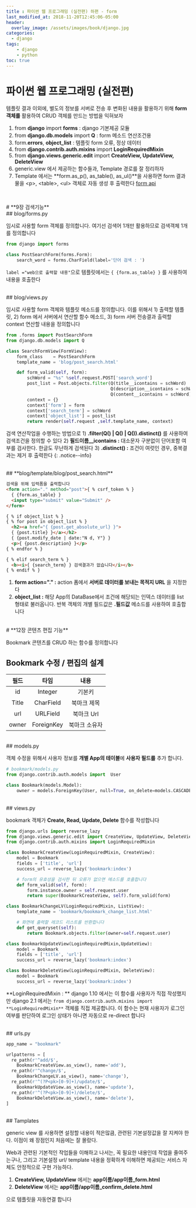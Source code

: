 ```yaml
---
title : 파이썬 웹 프로그래밍 (실전편) 하편 - form
last_modified_at: 2018-11-20T12:45:06-05:00
header:
  overlay_image: /assets/images/book/django.jpg
categories:
  - django
tags: 
    - django
    - python
toc: true 
---
```



# 파이썬 웹 프로그래밍 (실전편) 

템플릿 결과 이외에, 별도의 정보를 서버로 전송 후 변화된 내용을 활용하기 위해 **form 객체를** 활용하여 CRUD 객체를 만드는 방법을 익혀보자

1. from **django** import **forms** : django 기본제공 모듈
2. from **django.db.models** import **Q** : form 메소드 연산조건용
3. form.**errors**, **object_list** : 템플릿 form 오류, 정상 데이터
4. from **django.contrib.auth.mixins** import **LoginRequiredMixin**
5. from **django.views.generic.edit** import **CreateView, UpdateView, DeleteView**
6. generic.view 에서 제공하는 함수들과, Template 경로를 잘 정리하자
7. Template 에서는 **form.as_p(), as_table(), as_ul()**을 사용하면 form 결과물을 \<p\>, \<table\>, \<ul\> 객체로 자동 생성 후 출력한다 [form api](https://docs.djangoproject.com/en/2.1/ref/forms/api/)

<figure class="align-center">
  <img src="http://www.nextree.co.kr/content/images/2016/09/hjkwon-140328-form_-01.png" alt="" align="center">
  <figcaption></figcaption>
</figure> 

<br/>
# **9장 검색기능**

<br/>
## blog/forms.py

임시로 사용할 form 객체를 정의합니다. 여기선 검색어 1개만 활용하므로 검색객체 1개를 정의합니다

```python
from django import forms

class PostSearchForm(forms.Form):
    search_word = forms.CharField(label='단어 검색 : ') 
```
`label ="web으로 출력할 내용"`으로 템플릿에서는 `{ {form.as_table} }` 를 사용하여 내용을 호출한다


<br/>
## blog/views.py

임시로 사용할 form 객체와 템플릿 메소드를 정의합니다. 이를 위해서 1) 출력할 템플릿, 2) form 에서 서버에서 연산할 함수 메소드, 3) form 서버 전송결과 출력할 context 연산할 내용을 정의합니다

```python
from .forms import PostSearchForm
from django.db.models import Q

class SearchFormView(FormView):
    form_class    = PostSearchForm
    template_name = 'blog/post_search.html'

    def form_valid(self, form):
        schWord = "%s" %self.request.POST['search_word']
        post_list = Post.objects.filter(Q(title__icontains = schWord) |
                                        Q(description__icontains = schWord) |
                                        Q(content__icontains = schWord)).distinct()
        context = {}
        context['form'] = form
        context['search_term'] = schWord
        context['object_list'] = post_list
        return render(self.request ,self.template_name, context)
```

검색 연산작업을 수행하는 방법으로 1) **.filter(Q() | Q() | Q()).distinct()** 를 사용하여 검색조건을 정의할 수 있다 2) **필드이름__icontains :** 대소문자 구분없이 단어포함 여부를 검사한다. 한글도 무난하게 검색된다 3) **.distinct() :** 조건이 여럿인 경우, 중복결과는 제거 후 출력한다
{: .notice--info}


<br/>
## **blog/template/blog/post_search.html**

```html
검색을 위해 입력폼을 출력합니다
<form action="." method="post">{ % csrf_token % }
  { {form.as_table} }
  <input type="submit" value="Submit" />
</form>

{ % if object_list % }
{ % for post in object_list % }
  <h2><a href="{ {post.get_absolute_url} }">
  { {post.title} }</a></h2>
  { {post.modify_date | date:"N d, Y"} }
  <p>{ {post.description} }</p>
{ % endfor % }

{ % elif search_term % }
  <b><i>{ {search_term} } 검색결과가 없습니다</i></b>
{ % endif % }
```

1. **form action="." :** action 폼에서 **서버로 데이터를 보내는 목적지 URL** 을 지정한다
2. **object_list :** 해당 App의 DataBase에서 조건에 해당되는 인덱스 데이터를 list 형태로 불러옵니다. 반복 객체의 개별 필드값은 **.필드값** 메소드를 사용하여 호출합니다

<br/>
# **12장 콘텐츠 편집 기능**

Bookmark 콘텐츠를 CRUD 하는 함수를 정의합니다

## Bookmark 수정 / 편집의 설계

| 필드   | 타임      |  내용          |
|:------:|:---------:|:--------------:|
|id      |Integer    | 기본키         |
|Title   |CharField  | 북마크 제목    |
|url     |URLField   | 북마크 Url     |
|owner   |ForeignKey | 북마크 소유자  |


<br/>
## models.py 

객체 수정을 위해서 사용자 정보를 **개별 App의 테이블**에 **사용자 필드를** 추가 합니다.

```python
# bookmark/models.py 
from django.contrib.auth.models import  User

class Bookmark(models.Model):
    owner = models.ForeignKey(User, null=True, on_delete=models.CASCADE)
```

<br/>
## views.py 

bookmark 객체가 **Create, Read, Update, Delete** 함수를 작성합니다

```python
from django.urls import reverse_lazy
from django.views.generic.edit import CreateView, UpdateView, DeleteView
from django.contrib.auth.mixins import LoginRequiredMixin

class BookmarkCreateView(LoginRequiredMixin, CreateView):
    model = Bookmark
    fields = ['title', 'url']
    success_url = reverse_lazy('bookmark:index')

    # form의 유효성을 검사한 뒤 오류가 없으면 메소드를 호출합니다
    def form_valid(self, form):
        form.instance.owner = self.request.user
        return super(BookmarkCreateView, self).form_valid(form)

class BookmarkChangeLV(LoginRequiredMixin, ListView):
    template_name = 'bookmark/bookmark_change_list.html'

    # 화면에 출력할 레코드 리스트를 반환합니다
    def get_queryset(self):
        return Bookmark.objects.filter(owner=self.request.user)

class BookmarkUpdateView(LoginRequiredMixin,UpdateView):
    model = Bookmark
    fields = ['title', 'url']
    success_url = reverse_lazy('bookmark:index')

class BookmarkDeleteView(LoginRequiredMixin, DeleteView):
    model = Bookmark
    success_url = reverse_lazy('bookmark:index')
```

**LoginRequiredMixin : ** django 1.10 에서는 이 함수를 사용자가 직접 작성했지만 django 2.1 에서는 `from django.contrib.auth.mixins import **LoginRequiredMixin**` 객체를 직접 제공합니다. 이 함수는 현재 사용자가 로그인 여부를 판단하여 로그인 상태가 아니면 자동으로 re-direct 합니다


<br/>
## urls.py

```python
app_name = "bookmark"

urlpatterns = [
  re_path(r'^add/$', 
    BookmarkCreateView.as_view(), name='add'),
  re_path(r'^change/$', 
    BookmarkChangeLV.as_view(), name='change'),
  re_path(r'^(?P<pk>[0-9]+)/update/$', 
    BookmarkUpdateView.as_view(), name='update'),
  re_path(r'^(?P<pk>[0-9]+)/delete/$', 
    BookmarkDeleteView.as_view(), name='delete'),
]
```

<br/>
## Tamplates

generic view 를 사용하면 설정할 내용이 적은많큼, 관련된 기본설정값을 잘 지켜야 한다. 이점이 왜 장점인지 처음에는 잘 몰랐다.

Web과 관련된 기본적인 작업들을 이해하고 나서는, 꼭 필요한 내용인데 작업을 줄여주는구나, 그리고 기본설정 url/ template 내용을 정확하게 이해하면 제공되는 서비스 자체도 안정적으로 구현 가능하다.  

1. **CreateView, UpdateView** 에서는 **app이름/app이름_form.html**
2. **DeleteView** 에서는 **app이름/app이름_confirm_delete.html**
 
으로 템플릿을 자동연결 합니다 